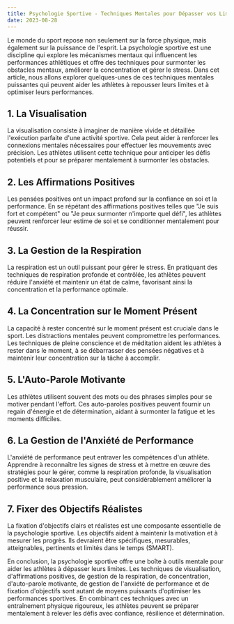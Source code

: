 ```yaml
---
title: Psychologie Sportive - Techniques Mentales pour Dépasser vos Limites
date: 2023-08-28
---
```


Le monde du sport repose non seulement sur la force physique, mais également sur la puissance de l'esprit. La psychologie sportive est une discipline qui explore les mécanismes mentaux qui influencent les performances athlétiques et offre des techniques pour surmonter les obstacles mentaux, améliorer la concentration et gérer le stress. Dans cet article, nous allons explorer quelques-unes de ces techniques mentales puissantes qui peuvent aider les athlètes à repousser leurs limites et à optimiser leurs performances.

## 1. La Visualisation 
La visualisation consiste à imaginer de manière vivide et détaillée l'exécution parfaite d'une activité sportive. Cela peut aider à renforcer les connexions mentales nécessaires pour effectuer les mouvements avec précision. Les athlètes utilisent cette technique pour anticiper les défis potentiels et pour se préparer mentalement à surmonter les obstacles.

## 2. Les Affirmations Positives
Les pensées positives ont un impact profond sur la confiance en soi et la performance. En se répétant des affirmations positives telles que "Je suis fort et compétent" ou "Je peux surmonter n'importe quel défi", les athlètes peuvent renforcer leur estime de soi et se conditionner mentalement pour réussir.

## 3. La Gestion de la Respiration
La respiration est un outil puissant pour gérer le stress. En pratiquant des techniques de respiration profonde et contrôlée, les athlètes peuvent réduire l'anxiété et maintenir un état de calme, favorisant ainsi la concentration et la performance optimale.

## 4. La Concentration sur le Moment Présent
La capacité à rester concentré sur le moment présent est cruciale dans le sport. Les distractions mentales peuvent compromettre les performances. Les techniques de pleine conscience et de méditation aident les athlètes à rester dans le moment, à se débarrasser des pensées négatives et à maintenir leur concentration sur la tâche à accomplir.

## 5. L'Auto-Parole Motivante
Les athlètes utilisent souvent des mots ou des phrases simples pour se motiver pendant l'effort. Ces auto-paroles positives peuvent fournir un regain d'énergie et de détermination, aidant à surmonter la fatigue et les moments difficiles.

## 6. La Gestion de l'Anxiété de Performance
L'anxiété de performance peut entraver les compétences d'un athlète. Apprendre à reconnaître les signes de stress et à mettre en œuvre des stratégies pour le gérer, comme la respiration profonde, la visualisation positive et la relaxation musculaire, peut considérablement améliorer la performance sous pression.

## 7. Fixer des Objectifs Réalistes
La fixation d'objectifs clairs et réalistes est une composante essentielle de la psychologie sportive. Les objectifs aident à maintenir la motivation et à mesurer les progrès. Ils devraient être spécifiques, mesurables, atteignables, pertinents et limités dans le temps (SMART).

En conclusion, la psychologie sportive offre une boîte à outils mentale pour aider les athlètes à dépasser leurs limites. Les techniques de visualisation, d'affirmations positives, de gestion de la respiration, de concentration, d'auto-parole motivante, de gestion de l'anxiété de performance et de fixation d'objectifs sont autant de moyens puissants d'optimiser les performances sportives. En combinant ces techniques avec un entraînement physique rigoureux, les athlètes peuvent se préparer mentalement à relever les défis avec confiance, résilience et détermination.